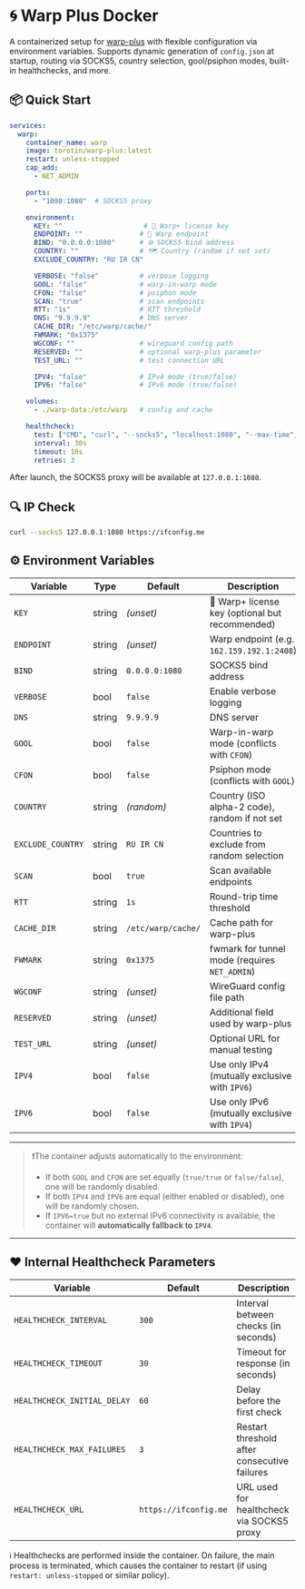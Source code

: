 # 🌀 Warp Plus Docker

A containerized setup for [warp-plus](https://github.com/bepass-org/warp-plus) with flexible configuration via environment variables. Supports dynamic generation of `config.json` at startup, routing via SOCKS5, country selection, gool/psiphon modes, built-in healthchecks, and more.

## 📦 Quick Start

```yml
services:
  warp:
    container_name: warp
    image: torotin/warp-plus:latest
    restart: unless-stopped
    cap_add:
      - NET_ADMIN

    ports:
      - "1080:1080"  # SOCKS5 proxy

    environment:
      KEY: ""                    # 🔑 Warp+ license key
      ENDPOINT: ""              # 📍 Warp endpoint
      BIND: "0.0.0.0:1080"      # 🌐 SOCKS5 bind address
      COUNTRY: ""               # 🗺 Country (random if not set)
      EXCLUDE_COUNTRY: "RU IR CN"

      VERBOSE: "false"          # verbose logging
      GOOL: "false"             # warp-in-warp mode
      CFON: "false"             # psiphon mode
      SCAN: "true"              # scan endpoints
      RTT: "1s"                 # RTT threshold
      DNS: "9.9.9.9"            # DNS server
      CACHE_DIR: "/etc/warp/cache/"
      FWMARK: "0x1375"
      WGCONF: ""                # wireguard config path
      RESERVED: ""              # optional warp-plus parameter
      TEST_URL: ""              # test connection URL

      IPV4: "false"             # IPv4 mode (true/false)
      IPV6: "false"             # IPv6 mode (true/false)

    volumes:
      - ./warp-data:/etc/warp   # config and cache

    healthcheck:
      test: ["CMD", "curl", "--socks5", "localhost:1080", "--max-time", "5", "https://ifconfig.me"]
      interval: 30s
      timeout: 10s
      retries: 3
````

After launch, the SOCKS5 proxy will be available at `127.0.0.1:1080`.

## 🔍 IP Check

```bash
curl --socks5 127.0.0.1:1080 https://ifconfig.me
```

## ⚙️ Environment Variables

| Variable          | Type   | Default            | Description                                     |
| ----------------- | ------ | ------------------ | ----------------------------------------------- |
| `KEY`             | string | *(unset)*          | 🔑 Warp+ license key (optional but recommended) |
| `ENDPOINT`        | string | *(unset)*          | Warp endpoint (e.g. `162.159.192.1:2408`)       |
| `BIND`            | string | `0.0.0.0:1080`     | SOCKS5 bind address                             |
| `VERBOSE`         | bool   | `false`            | Enable verbose logging                          |
| `DNS`             | string | `9.9.9.9`          | DNS server                                      |
| `GOOL`            | bool   | `false`            | Warp-in-warp mode (conflicts with `CFON`)       |
| `CFON`            | bool   | `false`            | Psiphon mode (conflicts with `GOOL`)            |
| `COUNTRY`         | string | *(random)*         | Country (ISO alpha-2 code), random if not set   |
| `EXCLUDE_COUNTRY` | string | `RU IR CN`         | Countries to exclude from random selection      |
| `SCAN`            | bool   | `true`             | Scan available endpoints                        |
| `RTT`             | string | `1s`               | Round-trip time threshold                       |
| `CACHE_DIR`       | string | `/etc/warp/cache/` | Cache path for warp-plus                        |
| `FWMARK`          | string | `0x1375`           | fwmark for tunnel mode (requires `NET_ADMIN`)   |
| `WGCONF`          | string | *(unset)*          | WireGuard config file path                      |
| `RESERVED`        | string | *(unset)*          | Additional field used by warp-plus              |
| `TEST_URL`        | string | *(unset)*          | Optional URL for manual testing                 |
| `IPV4`            | bool   | `false`            | Use only IPv4 (mutually exclusive with `IPV6`)  |
| `IPV6`            | bool   | `false`            | Use only IPv6 (mutually exclusive with `IPV4`)  |

---

> ❗The container adjusts automatically to the environment:
>
> * If both `GOOL` and `CFON` are set equally (`true/true` or `false/false`), one will be randomly disabled.
> * If both `IPV4` and `IPV6` are equal (either enabled or disabled), one will be randomly chosen.
> * If `IPV6=true` but no external IPv6 connectivity is available, the container will **automatically fallback to `IPV4`**.

---

## ❤️ Internal Healthcheck Parameters

| Variable                    | Default               | Description                                  |
| --------------------------- | --------------------- | -------------------------------------------- |
| `HEALTHCHECK_INTERVAL`      | `300`                 | Interval between checks (in seconds)         |
| `HEALTHCHECK_TIMEOUT`       | `30`                  | Timeout for response (in seconds)            |
| `HEALTHCHECK_INITIAL_DELAY` | `60`                  | Delay before the first check                 |
| `HEALTHCHECK_MAX_FAILURES`  | `3`                   | Restart threshold after consecutive failures |
| `HEALTHCHECK_URL`           | `https://ifconfig.me` | URL used for healthcheck via SOCKS5 proxy    |

ℹ️ Healthchecks are performed inside the container. On failure, the main process is terminated, which causes the container to restart (if using `restart: unless-stopped` or similar policy).
